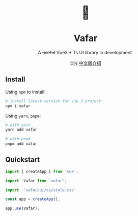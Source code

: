 <p align="center"> <span style="font-size:40px">👻</span> </p>

<h1 align="center">Vafar</h1>
<p align="center">A <span style="text-decoration:line-through;">useful</span>  Vue3 + Ts UI library in development.</p>

<p align="center">
  🇨🇳 <a href="./README.zh-CN.md">中文版介绍</a>
</p>

## Install

Using `npm` to install:

```bash
# install latest version for Vue 3 project
npm i vafar
```

Using `yarn`, `pnpm`:

```bash
# with yarn
yarn add vafar

# with pnpm
pnpm add vafar
```

## Quickstart

```ts
import { createApp } from 'vue';

import  Vafar from 'vafar';

import  'vafar/ui/es/style.css'

const app = createApp();

app.use(Vafar);
```
